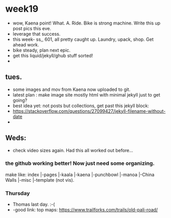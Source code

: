 # week19  

- wow, Kaena point!  What. A.  Ride.  Bike is strong machine.  Write this up post pics this eve.  
- leverage that success.  
- this week- ss,, 601, all pretty caught up.  Laundry, upack, shop.  Get ahead work.  
- bike steady, plan next epic.   
- get this liquid/jekyll/ghub stuff sorted!  
- 

## tues.  
- some images and mov from Kaena now uploaded to git.  
- latest plan :  make image site mostly html with minimal jekyll just to get going?  
- best idea yet:  not posts but collections, get past this jekyll block:  
-   https://stackoverflow.com/questions/27099427/jekyll-filename-without-date
-   
## Weds:  
- check video sizes again.  Had this all worked out before...

### the github working better!  Now just need some organizing.  
make like:
index
|-pages
    |-kaala
    |-kaena
    |-punchbowl
    |-manoa
    |-China Walls
    |-misc
     |-template (not vis).  

### Thursday 

- Thomas last day.  :-(  
- -good link:  top maps:  https://www.trailforks.com/trails/old-pali-road/



